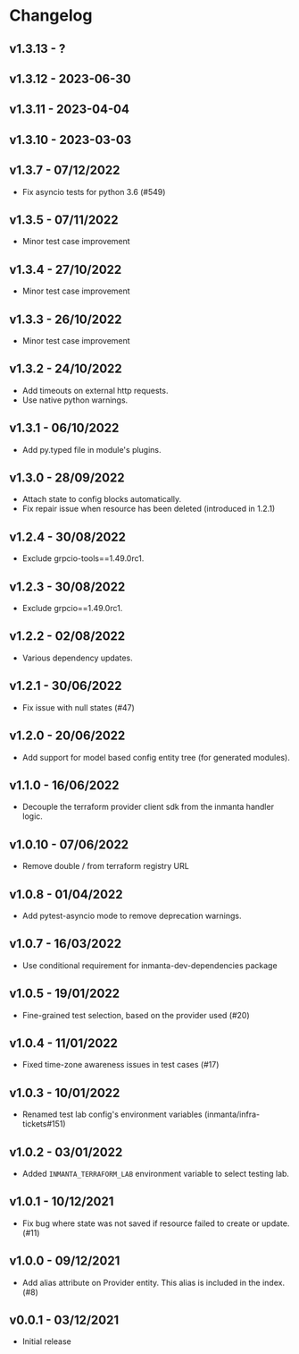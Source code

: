# Changelog

## v1.3.13 - ?


## v1.3.12 - 2023-06-30


## v1.3.11 - 2023-04-04


## v1.3.10 - 2023-03-03


## v1.3.7 - 07/12/2022
- Fix asyncio tests for python 3.6 (#549)

## v1.3.5 - 07/11/2022
- Minor test case improvement

## v1.3.4 - 27/10/2022
- Minor test case improvement

## v1.3.3 - 26/10/2022
- Minor test case improvement

## v1.3.2 - 24/10/2022
- Add timeouts on external http requests.
- Use native python warnings.

## v1.3.1 - 06/10/2022
- Add py.typed file in module's plugins.

## v1.3.0 - 28/09/2022
- Attach state to config blocks automatically.
- Fix repair issue when resource has been deleted (introduced in 1.2.1)

## v1.2.4 - 30/08/2022
- Exclude grpcio-tools==1.49.0rc1.

## v1.2.3 - 30/08/2022
- Exclude grpcio==1.49.0rc1.

## v1.2.2 - 02/08/2022
- Various dependency updates.

## v1.2.1 - 30/06/2022
- Fix issue with null states (#47)

## v1.2.0 - 20/06/2022
- Add support for model based config entity tree (for generated modules).

## v1.1.0 - 16/06/2022
- Decouple the terraform provider client sdk from the inmanta handler logic.

## v1.0.10 - 07/06/2022
- Remove double / from terraform registry URL

## v1.0.8 - 01/04/2022
- Add pytest-asyncio mode to remove deprecation warnings.

## v1.0.7 - 16/03/2022
- Use conditional requirement for inmanta-dev-dependencies package

## v1.0.5 - 19/01/2022
- Fine-grained test selection, based on the provider used (#20)

## v1.0.4 - 11/01/2022
- Fixed time-zone awareness issues in test cases (#17)

## v1.0.3 - 10/01/2022
- Renamed test lab config's environment variables (inmanta/infra-tickets#151)

## v1.0.2 - 03/01/2022

 - Added `INMANTA_TERRAFORM_LAB` environment variable to select testing lab.

## v1.0.1 - 10/12/2021

 - Fix bug where state was not saved if resource failed to create or update.  (#11)

## v1.0.0 - 09/12/2021

 - Add alias attribute on Provider entity.  This alias is included in the index.  (#8)

## v0.0.1 - 03/12/2021

 - Initial release
